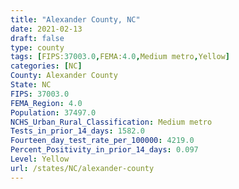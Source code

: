 ```yaml
---
title: "Alexander County, NC"
date: 2021-02-13
draft: false
type: county
tags: [FIPS:37003.0,FEMA:4.0,Medium metro,Yellow]
categories: [NC]
County: Alexander County
State: NC
FIPS: 37003.0
FEMA_Region: 4.0
Population: 37497.0
NCHS_Urban_Rural_Classification: Medium metro
Tests_in_prior_14_days: 1582.0
Fourteen_day_test_rate_per_100000: 4219.0
Percent_Positivity_in_prior_14_days: 0.097
Level: Yellow
url: /states/NC/alexander-county
---
```



